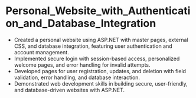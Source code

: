 # Personal_Website_with_Authentication_and_Database_Integration
- Created a personal website using ASP.NET with master pages, external CSS, and database integration, featuring user authentication and account management.
- Implemented secure login with session-based access, personalized welcome pages, and error handling for invalid attempts.
- Developed pages for user registration, updates, and deletion with field validation, error handling, and database interaction.
- Demonstrated web development skills in building secure, user-friendly, and database-driven websites with ASP.NET.

